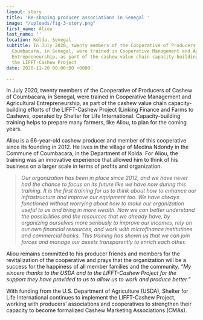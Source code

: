 ```yaml
---
layout: story
title: 'Re-shaping producer associations in Senegal '
image: "/uploads/fig-3-story.png"
first_name: Aliou
last_name: ''
location: Kolda, Senegal
subtitle: In July 2020, twenty members of the Cooperative of Producers of Cashew of
  Coumbacara, in Senegal, were trained in Cooperative Management and Agricultural
  Entrepreneurship, as part of the cashew value chain capacity-building efforts of
  the LIFFT-Cashew Project
date: 2020-11-20 00:00:00 +0000

---
```

In July 2020, twenty members of the Cooperative of Producers of Cashew of Coumbacara, in Senegal, were trained in Cooperative Management and Agricultural Entrepreneurship, as part of the cashew value chain capacity-building efforts of the LIFFT-Cashew Project (Linking Finance and Farms to Cashews, operated by Shelter for Life International. Capacity-building training helps to prepare many farmers, like Aliou, to plan for the coming years.

Aliou is a 66-year-old cashew producer and member of this cooperative since its founding in 2012. He lives in the village of Medina Ndondy in the Commune of Coumbacara, in the Department of Kolda. For Aliou, the training was an innovative experience that allowed him to think of his business on a larger scale in terms of profits and organization.

> _Our organization has been in place since 2012, and we have never had the chance to focus on its future like we have now during this training. It is the first training for us to think about how to enhance our infrastructure and improve our equipment too. We have always functioned without worrying about how to make our organization useful to us and bring in more wealth. Now we can better understand the possibilities and the resources that we already have, by organizing ourselves more seriously to improve our incomes, rely on our own financial resources, and work with microfinance institutions and commercial banks. This training has shown us that we can join forces and manage our assets transparently to enrich each other._

Aliou remains committed to his producer friends and members for the revitalization of the cooperative and prays that the organization will be a success for the happiness of all member families and the community. _“My sincere thanks to the USDA and to the LIFFT-Cashew Project for the support they have provided to us to allow us to work and produce better.”_

With funding from the U.S. Department of Agriculture (USDA), Shelter for Life International continues to implement the LIFFT-Cashew Project, working with producers’ associations and cooperatives to strengthen their capacity to become formalized Cashew Marketing Associations (CMAs).